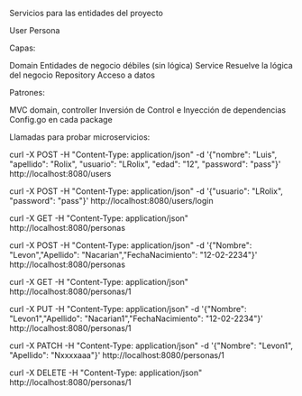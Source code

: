 Servicios para las entidades del proyecto

User
Persona

Capas:

Domain
	Entidades de negocio débiles (sin lógica)
Service
	Resuelve la lógica del negocio
Repository
	Acceso a datos

Patrones:

MVC
	domain, controller
Inversión de Control e Inyección de dependencias
	Config.go en cada package

Llamadas para probar microservicios:

curl -X POST -H "Content-Type: application/json"  -d '{"nombre": "Luis", "apellido": "Rolix", "usuario": "LRolix", "edad": "12", "password": "pass"}'     http://localhost:8080/users

curl -X POST -H "Content-Type: application/json"  -d '{"usuario": "LRolix", "password": "pass"}'     http://localhost:8080/users/login




curl -X GET -H "Content-Type: application/json"  http://localhost:8080/personas

curl -X POST -H "Content-Type: application/json" -d '{"Nombre": "Levon","Apellido": "Nacarian","FechaNacimiento": "12-02-2234"}'  http://localhost:8080/personas

curl -X GET -H "Content-Type: application/json"  http://localhost:8080/personas/1

curl -X PUT -H "Content-Type: application/json" -d '{"Nombre": "Levon1","Apellido": "Nacarian1","FechaNacimiento": "12-02-2234"}'  http://localhost:8080/personas/1

curl -X PATCH -H "Content-Type: application/json" -d '{"Nombre": "Levon1", "Apellido": "Nxxxxaaa"}'  http://localhost:8080/personas/1

curl -X DELETE -H "Content-Type: application/json"  http://localhost:8080/personas/1
